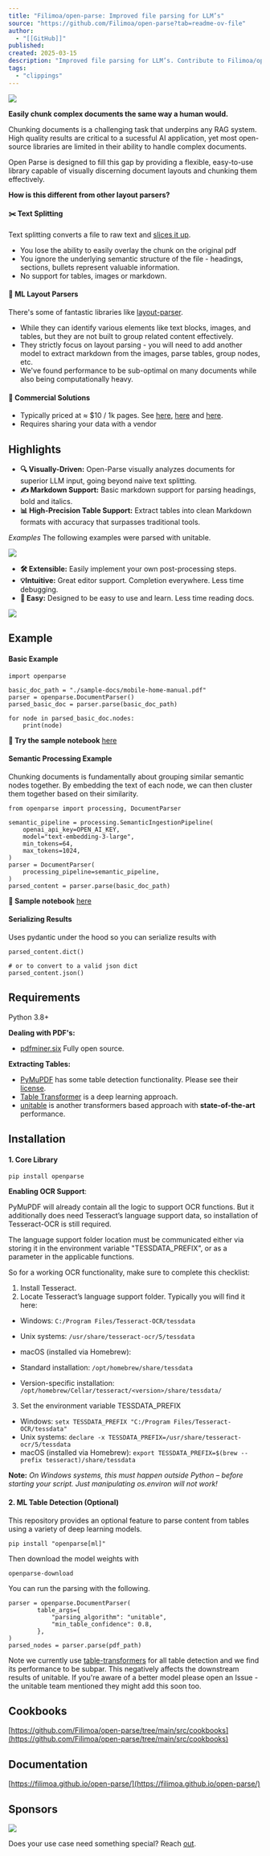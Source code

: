 ```yaml
---
title: "Filimoa/open-parse: Improved file parsing for LLM’s"
source: "https://github.com/Filimoa/open-parse?tab=readme-ov-file"
author:
  - "[[GitHub]]"
published:
created: 2025-03-15
description: "Improved file parsing for LLM’s. Contribute to Filimoa/open-parse development by creating an account on GitHub."
tags:
  - "clippings"
---
```

[![](https://camo.githubusercontent.com/5ebde52c5211877f7dd8b8331e19f98aa3c27628c71721f845bba75101a667bc/68747470733a2f2f7365726765792d66696c696d6f6e6f762e6e7963332e6469676974616c6f6365616e7370616365732e636f6d2f6f70656e2d70617273652f6f70656e2d70617273652d776974682d746578742d74702d6c6f676f2e77656270)](https://camo.githubusercontent.com/5ebde52c5211877f7dd8b8331e19f98aa3c27628c71721f845bba75101a667bc/68747470733a2f2f7365726765792d66696c696d6f6e6f762e6e7963332e6469676974616c6f6365616e7370616365732e636f6d2f6f70656e2d70617273652f6f70656e2d70617273652d776974682d746578742d74702d6c6f676f2e77656270)

  

**Easily chunk complex documents the same way a human would.**

Chunking documents is a challenging task that underpins any RAG system. High quality results are critical to a sucessful AI application, yet most open-source libraries are limited in their ability to handle complex documents.

Open Parse is designed to fill this gap by providing a flexible, easy-to-use library capable of visually discerning document layouts and chunking them effectively.

**How is this different from other layout parsers?**

#### ✂️ Text Splitting

Text splitting converts a file to raw text and [slices it up](https://docs.llamaindex.ai/en/stable/api_reference/node_parsers/token_text_splitter/).

- You lose the ability to easily overlay the chunk on the original pdf
- You ignore the underlying semantic structure of the file - headings, sections, bullets represent valuable information.
- No support for tables, images or markdown.

#### 🤖 ML Layout Parsers

There's some of fantastic libraries like [layout-parser](https://github.com/Layout-Parser/layout-parser).

- While they can identify various elements like text blocks, images, and tables, but they are not built to group related content effectively.
- They strictly focus on layout parsing - you will need to add another model to extract markdown from the images, parse tables, group nodes, etc.
- We've found performance to be sub-optimal on many documents while also being computationally heavy.

#### 💼 Commercial Solutions

- Typically priced at ≈ $10 / 1k pages. See [here](https://cloud.google.com/document-ai), [here](https://aws.amazon.com/textract/) and [here](https://www.reducto.ai/).
- Requires sharing your data with a vendor

## Highlights

- **🔍 Visually-Driven:** Open-Parse visually analyzes documents for superior LLM input, going beyond naive text splitting.
- **✍️ Markdown Support:** Basic markdown support for parsing headings, bold and italics.
- **📊 High-Precision Table Support:** Extract tables into clean Markdown formats with accuracy that surpasses traditional tools.

*Examples* The following examples were parsed with unitable.  

  
[![](https://camo.githubusercontent.com/bda997fc8c9cb381726cd755dd984631519a3582c3aebc0c952701e47ee70be4/68747470733a2f2f7365726765792d66696c696d6f6e6f762e6e7963332e6469676974616c6f6365616e7370616365732e636f6d2f6f70656e2d70617273652f756e697461626c652d70617273696e672d73616d706c652e77656270)](https://camo.githubusercontent.com/bda997fc8c9cb381726cd755dd984631519a3582c3aebc0c952701e47ee70be4/68747470733a2f2f7365726765792d66696c696d6f6e6f762e6e7963332e6469676974616c6f6365616e7370616365732e636f6d2f6f70656e2d70617273652f756e697461626c652d70617273696e672d73616d706c652e77656270)
- **🛠️ Extensible:** Easily implement your own post-processing steps.
- **💡Intuitive:** Great editor support. Completion everywhere. Less time debugging.
- **🎯 Easy:** Designed to be easy to use and learn. Less time reading docs.

  

[![](https://camo.githubusercontent.com/c5810478cbb8cfc269ae2c25cf664c008aaa9ed86ceadc22f5ffd9957890141e/68747470733a2f2f7365726765792d66696c696d6f6e6f762e6e7963332e6469676974616c6f6365616e7370616365732e636f6d2f6f70656e2d70617273652f6d61726b65642d75702d646f632d322e77656270)](https://camo.githubusercontent.com/c5810478cbb8cfc269ae2c25cf664c008aaa9ed86ceadc22f5ffd9957890141e/68747470733a2f2f7365726765792d66696c696d6f6e6f762e6e7963332e6469676974616c6f6365616e7370616365732e636f6d2f6f70656e2d70617273652f6d61726b65642d75702d646f632d322e77656270)

## Example

#### Basic Example

```
import openparse

basic_doc_path = "./sample-docs/mobile-home-manual.pdf"
parser = openparse.DocumentParser()
parsed_basic_doc = parser.parse(basic_doc_path)

for node in parsed_basic_doc.nodes:
    print(node)
```

**📓 Try the sample notebook** [here](https://colab.research.google.com/drive/1Z5B5gsnmhFKEFL-5yYIcoox7-jQao8Ep?usp=sharing)

#### Semantic Processing Example

Chunking documents is fundamentally about grouping similar semantic nodes together. By embedding the text of each node, we can then cluster them together based on their similarity.

```
from openparse import processing, DocumentParser

semantic_pipeline = processing.SemanticIngestionPipeline(
    openai_api_key=OPEN_AI_KEY,
    model="text-embedding-3-large",
    min_tokens=64,
    max_tokens=1024,
)
parser = DocumentParser(
    processing_pipeline=semantic_pipeline,
)
parsed_content = parser.parse(basic_doc_path)
```

**📓 Sample notebook** [here](https://github.com/Filimoa/open-parse/blob/main/src/cookbooks/semantic_processing.ipynb)

#### Serializing Results

Uses pydantic under the hood so you can serialize results with

```
parsed_content.dict()

# or to convert to a valid json dict
parsed_content.json()
```

## Requirements

Python 3.8+

**Dealing with PDF's:**

- [pdfminer.six](https://github.com/pdfminer/pdfminer.six) Fully open source.

**Extracting Tables:**

- [PyMuPDF](https://github.com/pymupdf/PyMuPDF) has some table detection functionality. Please see their [license](https://mupdf.com/licensing/index.html#commercial).
- [Table Transformer](https://huggingface.co/microsoft/table-transformer-detection) is a deep learning approach.
- [unitable](https://github.com/poloclub/unitable) is another transformers based approach with **state-of-the-art** performance.

## Installation

#### 1\. Core Library

```
pip install openparse
```

**Enabling OCR Support**:

PyMuPDF will already contain all the logic to support OCR functions. But it additionally does need Tesseract’s language support data, so installation of Tesseract-OCR is still required.

The language support folder location must be communicated either via storing it in the environment variable "TESSDATA\_PREFIX", or as a parameter in the applicable functions.

So for a working OCR functionality, make sure to complete this checklist:

1. Install Tesseract.
2. Locate Tesseract’s language support folder. Typically you will find it here:

- Windows: `C:/Program Files/Tesseract-OCR/tessdata`
- Unix systems: `/usr/share/tesseract-ocr/5/tessdata`
- macOS (installed via Homebrew):

- Standard installation: `/opt/homebrew/share/tessdata`
- Version-specific installation: `/opt/homebrew/Cellar/tesseract/<version>/share/tessdata/`
3. Set the environment variable TESSDATA\_PREFIX

- Windows: `setx TESSDATA_PREFIX "C:/Program Files/Tesseract-OCR/tessdata"`
- Unix systems: `declare -x TESSDATA_PREFIX=/usr/share/tesseract-ocr/5/tessdata`
- macOS (installed via Homebrew): `export TESSDATA_PREFIX=$(brew --prefix tesseract)/share/tessdata`

**Note:** *On Windows systems, this must happen outside Python – before starting your script. Just manipulating os.environ will not work!*

#### 2\. ML Table Detection (Optional)

This repository provides an optional feature to parse content from tables using a variety of deep learning models.

```
pip install "openparse[ml]"
```

Then download the model weights with

```
openparse-download
```

You can run the parsing with the following.

```
parser = openparse.DocumentParser(
        table_args={
            "parsing_algorithm": "unitable",
            "min_table_confidence": 0.8,
        },
)
parsed_nodes = parser.parse(pdf_path)
```

Note we currently use [table-transformers](https://github.com/microsoft/table-transformer) for all table detection and we find its performance to be subpar. This negatively affects the downstream results of unitable. If you're aware of a better model please open an Issue - the unitable team mentioned they might add this soon too.

## Cookbooks

[https://github.com/Filimoa/open-parse/tree/main/src/cookbooks](https://github.com/Filimoa/open-parse/tree/main/src/cookbooks)

## Documentation

[https://filimoa.github.io/open-parse/](https://filimoa.github.io/open-parse/)

## Sponsors

[![](https://camo.githubusercontent.com/6de3874f2a0ff127a017e55b45a6cfb30162baca9dbd2cc8fba3c0908aa24c6c/68747470733a2f2f7365726765792d66696c696d6f6e6f762e6e7963332e6469676974616c6f6365616e7370616365732e636f6d2f6f70656e2d70617273652f6d61726b6574696e672f74687265652d7369676d612d776964652e706e67)](https://www.data.threesigma.ai/filings-ai "Three Sigma: AI for insurance filings.")

Does your use case need something special? Reach [out](https://www.linkedin.com/in/sergey-osu/).